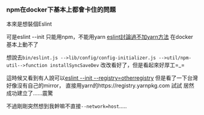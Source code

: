 ### npm在docker下基本上都會卡住的問題

本來是想裝個Eslint

可是eslint --init 只能用npm，不能用yarn
[eslint討論過不加yarn方法](https://github.com/eslint/eslint/pull/9023 "github")
在docker基本上動不了

想說去`bin/eslint.js -->lib/config/config-initializer.js -->util/npm-util-->function installSyncSaveDev`
改改看好了，但是看起來好厚工=_=

這時候又看到有人說可以[eslint --init --registry=otherregistry](https://github.com/naseeihity/LearnToLearn/issues/31)
但是看了一下台灣好像沒有自己的mirror，
直接用yarn的https://registry.yarnpkg.com  試試
居然成功建立了......震驚

不過剛剛突然想到我幹嘛不直接`--network=host`.....
